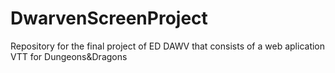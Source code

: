 # DwarvenScreenProject
Repository for the final project of ED DAWV that consists of a web aplication VTT for Dungeons&amp;Dragons
